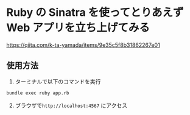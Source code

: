 # Ruby の Sinatra を使ってとりあえず Web アプリを立ち上げてみる
https://qiita.com/k-ta-yamada/items/9e35c5f8b31862267e01

## 使用方法
1. ターミナルで以下のコマンドを実行
```sh
bundle exec ruby app.rb
```
2. ブラウザで`http://localhost:4567` にアクセス
